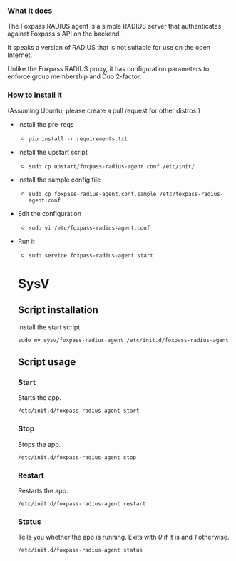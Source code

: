 ### What it does

The Foxpass RADIUS agent is a simple RADIUS server that authenticates against Foxpass's API on the backend.

It speaks a version of RADIUS that is not suitable for use on the open Internet.

Unlike the Foxpass RADIUS proxy, it has configuration parameters to enforce group membership and Duo 2-factor.

### How to install it

(Assuming Ubuntu; please create a pull request for other distros!)

* Install the pre-reqs
  * `pip install -r requirements.txt`
* Install the upstart script
  * `sudo cp upstart/foxpass-radius-agent.conf /etc/init/`
* Install the sample config file
  * `sudo cp foxpass-radius-agent.conf.sample /etc/foxpass-radius-agent.conf`
* Edit the configuration
  * `sudo vi /etc/foxpass-radius-agent.conf`
* Run it
  * `sudo service foxpass-radius-agent start`

  SysV
  =====

  Script installation
  ------------
  Install the start script
  ```
  sudo mv sysv/foxpass-radius-agent /etc/init.d/foxpass-radius-agent
  ```

  Script usage
  ------------

  ### Start ###

  Starts the app.

      /etc/init.d/foxpass-radius-agent start

  ### Stop ###

  Stops the app.

      /etc/init.d/foxpass-radius-agent stop

  ### Restart ###

  Restarts the app.

      /etc/init.d/foxpass-radius-agent restart

  ### Status ###

  Tells you whether the app is running. Exits with _0_ if it is and _1_
  otherwise.

      /etc/init.d/foxpass-radius-agent status
